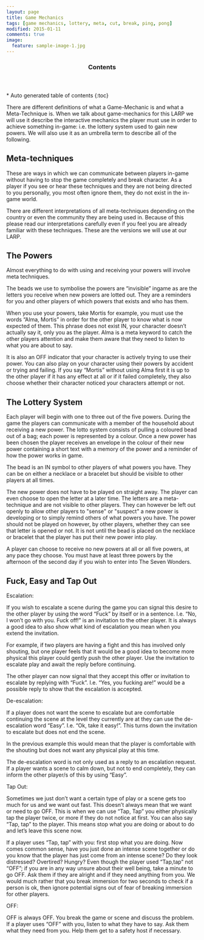 ```yaml
---
layout: page
title: Game Mechanics
tags: [game mechanics, lottery, meta, cut, break, ping, pong]
modified: 2015-01-11
comments: true
image:
  feature: sample-image-1.jpg
---
```


<section id="table-of-contents" class="toc">
  <header>
    <h3>Contents</h3>
  </header>
<div id="drawer" markdown="1">
*  Auto generated table of contents
{:toc}
</div>
</section><!-- /#table-of-contents -->

There are different definitions of what a Game-Mechanic is and what a Meta-Technique is. When we talk about game-mechanics for this LARP we will use it describe the interactive mechanics the player must use in order to achieve something in-game: i.e. the lottery system used to gain new powers. We will also use it as an umbrella term to describe all of the following.

## Meta-techniques

These are ways in which we can communicate between players in-game without having to stop the game completely and break character. As a player if you see or hear these techniques and they are not being directed to you personally, you most often ignore them, they do not exist in the in-game world.

There are different interpretations of all meta-techniques depending on the country or even the community they are being used in. Because of this please read our interpretations carefully even if you feel you are already familiar with these techniques. These are the versions we will use at our LARP.

## The Powers

Almost everything to do with using and receiving your powers will involve meta techniques.

The beads we use to symbolise the powers are “invisible” ingame as are the letters you receive when new powers are lotted out. They are a reminders for you and other players of which powers that exists and who has them.

When you use your powers, take Mortis for example, you must use the words “Alma, Mortis” in order for the other player to know what is now expected of them. This phrase does not exist IN, your character doesn’t actually say it, only you as the player. Alma is a meta keyword to catch the other players attention and make them aware that they need to listen to what you are about to say. 

It is also an OFF indicator that your character is actively trying to use their power. You can also play on your character using their powers by accident or trying and failing. If you say “Mortis” without using Alma first it is up to the other player if it has any effect at all or if it failed completely, they also choose whether their character noticed your characters attempt or not.

## The Lottery System

Each player will begin with one to three out of the five powers. During the game the players can communicate with a member of the household about receiving a new power. The lotto system consists of pulling a coloured bead out of a bag; each power is represented by a colour. Once a new power has been chosen the player receives an envelope in the colour of their new power containing a short text with a memory of the power and a reminder of how the power works in game. 

The bead is an IN symbol to other players of what powers you have. They can be on either a necklace or a bracelet but should be visible to other players at all times.

The new power does not have to be played on straight away. The player can even choose to open the letter at a later time. The letters are a meta-technique and are not visible to other players. They can however be left out openly to allow other players to "sense" or "suspect" a new power is developing or to simply remind others of what powers you have. The power should not be played on however, by other players, whether they can see that letter is opened or not. It is not until the bead is placed on the necklace or bracelet that the player has put their new power into play.

A player can choose to receive no new powers at all or all five powers, at any pace they choose. You must have at least three powers by the afternoon of the second day if you wish to enter into The Seven Wonders.

## Fuck, Easy and Tap Out

Escalation:

If you wish to escalate a scene during the game you can signal this desire to the other player by using the word “Fuck” by itself or in a sentence. I.e. “No, I won’t go with you. Fuck off!” is an invitation to the other player. It is always a good idea to also show what kind of escalation you mean when you extend the invitation. 

For example, if two players are having a fight and this has involved only shouting, but one player feels that it would be a good idea to become more physical this player could gently push the other player. Use the invitation to escalate play and await the reply before continuing.

The other player can now signal that they accept this offer or invitation to escalate by replying with “Fuck”. I.e. “Yes, you fucking are!” would be a possible reply to show that the escalation is accepted. 

De-escalation:

If a player does not want the scene to escalate but are comfortable continuing the scene at the level they currently are at they can use the de-escalation word “Easy”. I.e. “Ok, take it easy!”. This turns down the invitation to escalate but does not end the scene. 

In the previous example this would mean that the player is comfortable with the shouting but does not want any physical play at this time.

The de-escalation word is not only used as a reply to an escalation request. If a player wants a scene to calm down, but not to end completely, they can inform the other player/s of this by using “Easy”. 

Tap Out:

Sometimes we just don’t want a certain type of play or a scene gets too much for us and we want out fast. This doesn’t always mean that we want or need to go OFF. This is when we can use “Tap, Tap” you either physically tap the player twice, or more if they do not notice at first. You can also say “Tap, tap” to the player. This means stop what you are doing or about to do and let’s leave this scene now. 

If a player uses “Tap, tap” with you: first stop what you are doing. Now comes common sense, have you just done an intense scene together or do you know that the player has just come from an intense scene? Do they look distressed? Overtired? Hungry? Even though the player used “Tap,tap” not “OFF”; if you are in any way unsure about their well being, take a minute to go OFF. Ask them if they are alright and if they need anything from you. We would much rather that you break immersion for two seconds to check if a person is ok, then ignore potential signs out of fear of breaking immersion for other players. 

OFF:

OFF is always OFF. You break the game or scene and discuss the problem. If a player uses “OFF” with you, listen to what they have to say. Ask them what they need from you. Help them get to a safety host if necessary. 
